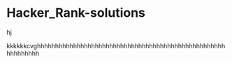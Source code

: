  # Hacker_Rank-solutions
hj


kkkkkkcvghhhhhhhhhhhhhhhhhhhhhhhhhhhhhhhhhhhhhhhhhhhhhhhhhhhhhhhhhhhhh
